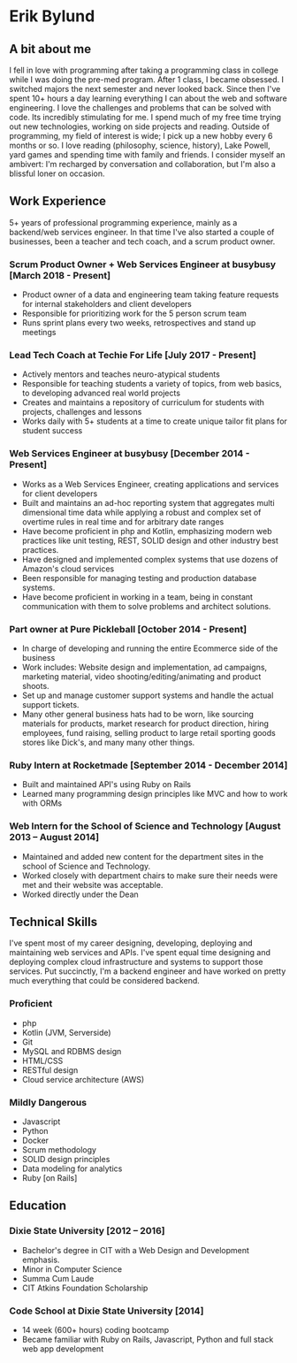 # Erik Bylund

## A bit about me

I fell in love with programming after taking a programming class in college while I was doing the pre-med program. After 1 class, I became obsessed. I switched majors the next semester and never looked back. Since then I've spent 10+ hours a day learning everything I can about the web and software engineering. I love the challenges and problems that can be solved with code. Its incredibly stimulating for me. I spend much of my free time trying out new technologies, working on side projects and reading. Outside of programming, my field of interest is wide; I pick up a new hobby every 6 months or so. I love reading (philosophy, science, history), Lake Powell, yard games and spending time with family and friends. I consider myself an ambivert: I'm recharged by conversation and collaboration, but I'm also a blissful loner on occasion. 

## Work Experience

5+ years of professional programming experience, mainly as a backend/web services engineer. In that time I've also started a couple of businesses, been a teacher and tech coach, and a scrum product owner. 

### Scrum Product Owner + Web Services Engineer at busybusy [March 2018 - Present]

- Product owner of a data and engineering team taking feature requests for internal stakeholders and client developers
- Responsible for prioritizing work for the 5 person scrum team
- Runs sprint plans every two weeks, retrospectives and stand up meetings

### Lead Tech Coach at Techie For Life [July 2017 - Present]

- Actively mentors and teaches neuro-atypical students
- Responsible for teaching students a variety of topics, from web basics, to developing advanced real world projects
- Creates and maintains a repository of curriculum for students with projects, challenges and lessons
- Works daily with 5+ students at a time to create unique tailor fit plans for student success

### Web Services Engineer at busybusy [December 2014 - Present]

- Works as a Web Services Engineer, creating applications and services for client developers
- Built and maintains an ad-hoc reporting system that aggregates multi dimensional time data while applying a robust and complex set of overtime rules in real time and for arbitrary date ranges
- Have become proficient in php and Kotlin, emphasizing modern web practices like unit testing, REST, SOLID design and other industry best practices.
- Have designed and implemented complex systems that use dozens of Amazon's cloud services
- Been responsible for managing testing and production database systems. 
- Have become proficient in working in a team, being in constant communication with them to solve problems and architect solutions. 

### Part owner at Pure Pickleball [October 2014 - Present]

- In charge of developing and running the entire Ecommerce side of the business
- Work includes: Website design and implementation, ad campaigns, marketing material, video shooting/editing/animating and product shoots.  
- Set up and manage customer support systems and handle the actual support tickets.
- Many other general business hats had to be worn, like sourcing materials for products, market research for product direction, hiring employees, fund raising, selling product to large retail sporting goods stores like Dick's, and many many other things. 

### Ruby Intern at Rocketmade [September 2014 - December 2014]

- Built and maintained API's using Ruby on Rails
- Learned many programming design principles like MVC and how to work with ORMs

### Web Intern for the School of Science and Technology [August 2013 – August 2014]

- Maintained and added new content for the department sites in the school of Science and Technology.
- Worked closely with department chairs to make sure their needs were met and their website was acceptable.
- Worked directly under the Dean

## Technical Skills

I've spent most of my career designing, developing, deploying and maintaining web services and APIs. I've spent equal time designing and deploying complex cloud infrastructure and systems to support those services. Put succinctly, I'm a backend engineer and have worked on pretty much everything that could be considered backend. 

### Proficient

- php
- Kotlin (JVM, Serverside)
- Git
- MySQL and RDBMS design
- HTML/CSS
- RESTful design
- Cloud service architecture (AWS)

### Mildly Dangerous

- Javascript
- Python
- Docker
- Scrum methodology
- SOLID design principles
- Data modeling for analytics
- Ruby [on Rails]

## Education

### Dixie State University [2012 – 2016]

- Bachelor's degree in CIT  with a Web Design and Development emphasis. 
- Minor in Computer Science
- Summa Cum Laude
- CIT Atkins Foundation Scholarship

### Code School at Dixie State University [2014]

- 14 week (600+ hours) coding bootcamp
- Became familiar with Ruby on Rails, Javascript, Python and full stack web app development
